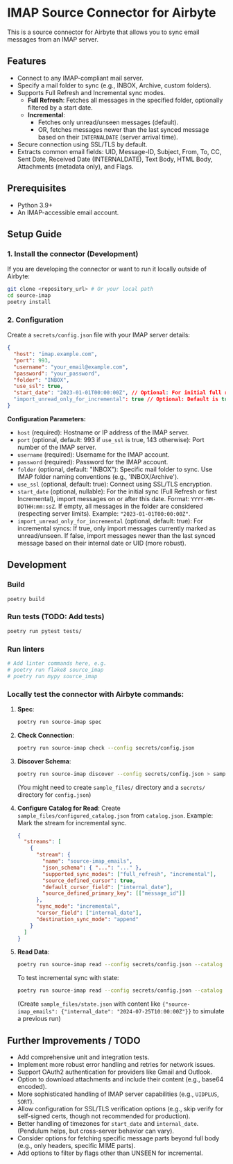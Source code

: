 # IMAP Source Connector for Airbyte

This is a source connector for Airbyte that allows you to sync email messages from an IMAP server.

## Features

- Connect to any IMAP-compliant mail server.
- Specify a mail folder to sync (e.g., INBOX, Archive, custom folders).
- Supports Full Refresh and Incremental sync modes.
  - **Full Refresh**: Fetches all messages in the specified folder, optionally filtered by a start date.
  - **Incremental**:
    - Fetches only unread/unseen messages (default).
    - OR, fetches messages newer than the last synced message based on their `INTERNALDATE` (server arrival time).
- Secure connection using SSL/TLS by default.
- Extracts common email fields: UID, Message-ID, Subject, From, To, CC, Sent Date, Received Date (INTERNALDATE), Text Body, HTML Body, Attachments (metadata only), and Flags.

## Prerequisites

- Python 3.9+
- An IMAP-accessible email account.

## Setup Guide

### 1. Install the connector (Development)

If you are developing the connector or want to run it locally outside of Airbyte:

```bash
git clone <repository_url> # Or your local path
cd source-imap
poetry install
```

### 2. Configuration

Create a `secrets/config.json` file with your IMAP server details:

```json
{
  "host": "imap.example.com",
  "port": 993,
  "username": "your_email@example.com",
  "password": "your_password",
  "folder": "INBOX",
  "use_ssl": true,
  "start_date": "2023-01-01T00:00:00Z", // Optional: For initial full refresh
  "import_unread_only_for_incremental": true // Optional: Default is true
}
```

**Configuration Parameters:**

*   `host` (required): Hostname or IP address of the IMAP server.
*   `port` (optional, default: 993 if `use_ssl` is true, 143 otherwise): Port number of the IMAP server.
*   `username` (required): Username for the IMAP account.
*   `password` (required): Password for the IMAP account.
*   `folder` (optional, default: "INBOX"): Specific mail folder to sync. Use IMAP folder naming conventions (e.g., 'INBOX/Archive').
*   `use_ssl` (optional, default: true): Connect using SSL/TLS encryption.
*   `start_date` (optional, nullable): For the initial sync (Full Refresh or first Incremental), import messages on or after this date. Format: `YYYY-MM-DDTHH:mm:ssZ`. If empty, all messages in the folder are considered (respecting server limits). Example: `"2023-01-01T00:00:00Z"`.
*   `import_unread_only_for_incremental` (optional, default: true): For incremental syncs: If true, only import messages currently marked as unread/unseen. If false, import messages newer than the last synced message based on their internal date or UID (more robust).

## Development

### Build
```bash
poetry build
```

### Run tests (TODO: Add tests)
```bash
poetry run pytest tests/
```

### Run linters
```bash
# Add linter commands here, e.g.
# poetry run flake8 source_imap
# poetry run mypy source_imap
```

### Locally test the connector with Airbyte commands:

1.  **Spec**:
    ```bash
    poetry run source-imap spec
    ```
2.  **Check Connection**:
    ```bash
    poetry run source-imap check --config secrets/config.json
    ```
3.  **Discover Schema**:
    ```bash
    poetry run source-imap discover --config secrets/config.json > sample_files/catalog.json
    ```
    (You might need to create `sample_files/` directory and a `secrets/` directory for `config.json`)

4.  **Configure Catalog for Read**:
    Create `sample_files/configured_catalog.json` from `catalog.json`.
    Example: Mark the stream for incremental sync.
    ```json
    {
      "streams": [
        {
          "stream": {
            "name": "source-imap_emails",
            "json_schema": { "...": "..." },
            "supported_sync_modes": ["full_refresh", "incremental"],
            "source_defined_cursor": true,
            "default_cursor_field": ["internal_date"],
            "source_defined_primary_key": [["message_id"]]
          },
          "sync_mode": "incremental",
          "cursor_field": ["internal_date"],
          "destination_sync_mode": "append"
        }
      ]
    }
    ```

5.  **Read Data**:
    ```bash
    poetry run source-imap read --config secrets/config.json --catalog sample_files/configured_catalog.json
    ```
    To test incremental sync with state:
    ```bash
    poetry run source-imap read --config secrets/config.json --catalog sample_files/configured_catalog.json --state sample_files/state.json
    ```
    (Create `sample_files/state.json` with content like `{"source-imap_emails": {"internal_date": "2024-07-25T10:00:00Z"}}` to simulate a previous run)


## Further Improvements / TODO

*   Add comprehensive unit and integration tests.
*   Implement more robust error handling and retries for network issues.
*   Support OAuth2 authentication for providers like Gmail and Outlook.
*   Option to download attachments and include their content (e.g., base64 encoded).
*   More sophisticated handling of IMAP server capabilities (e.g., `UIDPLUS`, `SORT`).
*   Allow configuration for SSL/TLS verification options (e.g., skip verify for self-signed certs, though not recommended for production).
*   Better handling of timezones for `start_date` and `internal_date`. (Pendulum helps, but cross-server behavior can vary).
*   Consider options for fetching specific message parts beyond full body (e.g., only headers, specific MIME parts).
*   Add options to filter by flags other than UNSEEN for incremental.
